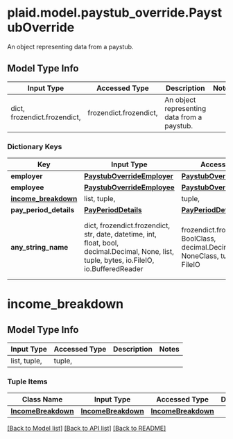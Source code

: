 # plaid.model.paystub_override.PaystubOverride

An object representing data from a paystub.

## Model Type Info
Input Type | Accessed Type | Description | Notes
------------ | ------------- | ------------- | -------------
dict, frozendict.frozendict,  | frozendict.frozendict,  | An object representing data from a paystub. | 

### Dictionary Keys
Key | Input Type | Accessed Type | Description | Notes
------------ | ------------- | ------------- | ------------- | -------------
**employer** | [**PaystubOverrideEmployer**](PaystubOverrideEmployer.md) | [**PaystubOverrideEmployer**](PaystubOverrideEmployer.md) |  | [optional] 
**employee** | [**PaystubOverrideEmployee**](PaystubOverrideEmployee.md) | [**PaystubOverrideEmployee**](PaystubOverrideEmployee.md) |  | [optional] 
**[income_breakdown](#income_breakdown)** | list, tuple,  | tuple,  |  | [optional] 
**pay_period_details** | [**PayPeriodDetails**](PayPeriodDetails.md) | [**PayPeriodDetails**](PayPeriodDetails.md) |  | [optional] 
**any_string_name** | dict, frozendict.frozendict, str, date, datetime, int, float, bool, decimal.Decimal, None, list, tuple, bytes, io.FileIO, io.BufferedReader | frozendict.frozendict, str, BoolClass, decimal.Decimal, NoneClass, tuple, bytes, FileIO | any string name can be used but the value must be the correct type | [optional]

# income_breakdown

## Model Type Info
Input Type | Accessed Type | Description | Notes
------------ | ------------- | ------------- | -------------
list, tuple,  | tuple,  |  | 

### Tuple Items
Class Name | Input Type | Accessed Type | Description | Notes
------------- | ------------- | ------------- | ------------- | -------------
[**IncomeBreakdown**](IncomeBreakdown.md) | [**IncomeBreakdown**](IncomeBreakdown.md) | [**IncomeBreakdown**](IncomeBreakdown.md) |  | 

[[Back to Model list]](../../README.md#documentation-for-models) [[Back to API list]](../../README.md#documentation-for-api-endpoints) [[Back to README]](../../README.md)

